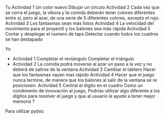 Tu 
Actividad 1
Un color nuevo
Dibujar un círculo
Actividad 2
Cada vez que se corra el juego, la víbora y la comida deberán tener colores diferentes entre sí, pero al azar, de una serie de 5 diferentes colores, excepto el rojo.
Actividad 3
Los fantasmas sean más listos
Actividad 4
La velocidad del movimiento para el proyectil y los balones sea más rápida
Actividad 5
Contar y desplegar el numero de taps
Detectar cuando todos los cuadros se han destapado

Yo 
- Actividad 1
    Completar el rectángulo
    Completar el triángulo
- Actividad 2
    La comida podrá moverse al azar un paso a la vez y no deberá de salirse de la ventana
Actividad 3
Cambiar el tablero
Hacer que los fantasmas vayan mas rápido
Actividad 4
Hacer que el juego nunca termine, de manera que los balones al salir de la ventana se re posicionen.
Actividad 5
Central el dígito en el cuadro
Como un condimento de innovación al juego, Podrías utilizar algo diferente a los dígitos para resolver el juego y que al usuario le ayude a tener mejor memoria ?

Para utilizar pydoc
